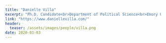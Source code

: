 ```yaml
---
title: "Danielle Villa"
excerpt: "Ph.D. Candidate<br>Department of Political Science<br>Emory University<br>Affiliated researcher<br><br>Danielle Villa's research focuses on the role that host governments play in shaping peacekeeper outcomes, as well as how peacekeepers can effectively manage violence and contribute to peace"
link: "https://www.daniellevilla.com/"
header:
  teaser: /assets/images/people/villa.png
date: 2020-01-03
---
```


